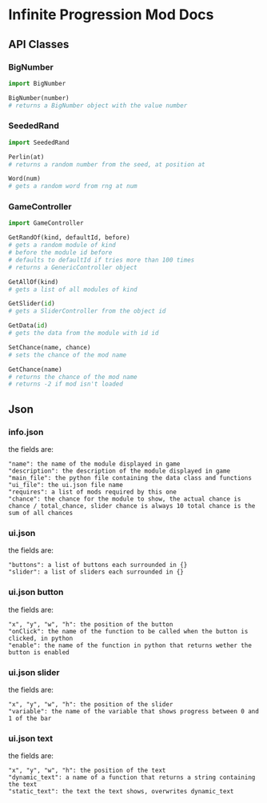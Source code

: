 # Infinite Progression Mod Docs

## API Classes

### BigNumber

```python
import BigNumber

BigNumber(number)
# returns a BigNumber object with the value number
```

### SeededRand

```python
import SeededRand

Perlin(at)
# returns a random number from the seed, at position at

Word(num)
# gets a random word from rng at num
```

### GameController

```python
import GameController

GetRandOf(kind, defaultId, before)
# gets a random module of kind
# before the module id before
# defaults to defaultId if tries more than 100 times
# returns a GenericController object

GetAllOf(kind)
# gets a list of all modules of kind

GetSlider(id)
# gets a SliderController from the object id

GetData(id)
# gets the data from the module with id id

SetChance(name, chance)
# sets the chance of the mod name

GetChance(name)
# returns the chance of the mod name
# returns -2 if mod isn't loaded
```

## Json

### info.json

the fields are:

```text
"name": the name of the module displayed in game
"description": the description of the module displayed in game
"main_file": the python file containing the data class and functions
"ui_file": the ui.json file name
"requires": a list of mods required by this one
"chance": the chance for the module to show, the actual chance is chance / total_chance, slider chance is always 10 total chance is the sum of all chances
```

### ui.json

the fields are:

```text
"buttons": a list of buttons each surrounded in {}
"slider": a list of sliders each surrounded in {}
```

### ui.json button

the fields are:

```text
"x", "y", "w", "h": the position of the button
"onClick": the name of the function to be called when the button is clicked, in python
"enable": the name of the function in python that returns wether the button is enabled
```

### ui.json slider

the fields are:

```text
"x", "y", "w", "h": the position of the slider
"variable": the name of the variable that shows progress between 0 and 1 of the bar
```

### ui.json text

the fields are:

```text
"x", "y", "w", "h": the position of the text
"dynamic_text": a name of a function that returns a string containing the text
"static_text": the text the text shows, overwrites dynamic_text
```
